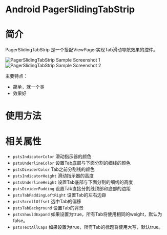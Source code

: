 Android PagerSlidingTabStrip
====================================

# 简介

PagerSlidingTabStrip 是一个搭配ViewPager实现Tab滑动导航效果的控件。

![PagerSlidingTabStrip Sample Screenshot 1](https://lh3.ggpht.com/PXS7EmHhQZdT1Oa379iy91HX3ByWAQnFZAthMAFa_QHAOHNClEaXU5nxDEAj1F2eqbk)![PagerSlidingTabStrip Sample Screenshot 2](https://lh3.ggpht.com/oaksDoUcQlGB4j7VEkBCOjrvSzjtzVHHcKq8pAnGVfm6oxkcJg_w1QS4tyP3fLcqrwcX)

主要特点：
* 简单，就一个类
* 效果好

# 使用方法



# 相关属性

 * `pstsIndicatorColor` 滑动指示器的颜色
 * `pstsUnderlineColor` 设置Tab底部与下面分割的细线的颜色
 * `pstsDividerColor` Tab之前分割线的颜色
 * `pstsIndicatorHeight` 滑动指示器的高度
 * `pstsUnderlineHeight` 设置Tab底部与下面分割的细线的高度
 * `pstsDividerPadding` 设置Tab直接分割线顶部和底部的边距
 * `pstsTabPaddingLeftRight` 设置Tab的左右边距
 * `pstsScrollOffset` 选中Tab的偏移
 * `pstsTabBackground` 设置Tab的背景
 * `pstsShouldExpand` 如果设置为true，所有Tab将使用相同的weight，默认为false。
 * `pstsTextAllCaps` 如果设置为true，所有Tab的标题将使用大写，默认true。
